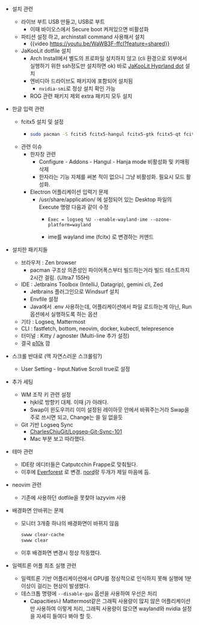 - 설치 관련
	- 라이브 부트 USB 만들고, USB로 부트
		- 이때 바이오스에서 Secure boot 켜져있으면 비활성화
	- 파티션 설정 하고,  archinstall command 사용해서 설치
		- {{video https://youtu.be/WaWB3F-ffcI?feature=shared}}
  - JaKooLit dotfile 설치
    - Arch Install에서 별도의 프로파일 설치하지 않고 (cli 환경으로 외부에서 실행하기 위한 ssh정도만 설치하면 ok) 바로 [JaKooLit Hyprland dot](https://github.com/JaKooLit/Hyprland-Dots) 설치
    - 엔비디아 드라이브도 패키지에 포함되어 설치됨
      - `nvidia-smi`로 정상 설치 확인 가능
    - ROG 관련 패키지 제외 extra 패키지 모두 설치

- 한글 입력 관련
	- fcitx5 설치 및 설정
		- ``` bash
		  sudo pacman -S fcitx5 fcitx5-hangul fcitx5-gtk fcitx5-qt fcitx5-configtool	
		  ```
	- 관련 이슈
		- 한자창 관련
			- Configure - Addons - Hangul - Hanja mode 비활성화 및 키매핑 삭제
			- 한자라는 기능 자체를 써본 적이 없으니 그냥 비활성화. 필요시 모드 활성화.
		- Electron 어플리케이션 입력기 문제
			- /usr/share/application/ 에 설정되어 있는 Desktop 파일의 Execute 명령 다음과 같이 수정
				- ```
				  Exec = logseq %U --enable-wayland-ime --ozone-platform=wayland
				  ```
				- ime를 wayland ime (fcitx) 로 변경하는 커맨드

- 설치한 패키지들
	- 브라우저 : Zen browser
		- pacman 구조상 의존성인 파이어폭스부터 빌드하는거라 빌드 테스트까지 2시간 걸림. (Ultra7 155H)
	- IDE : Jetbrains Toolbox (IntelliJ, Datagrip), gemini cli, Zed
		- Jetbrains 플러그인으로 Windsurf 설치
		- Envfile 설정
      - Java에서 .env 사용하는데, 어플리케이션에서 파일 로드하는게 아닌, Run 옵션에서 실행하도록 하는 옵션 
	- 기타 : Logseq, Mattermost
	- CLI : fastfetch, bottom, neovim, docker, kubectl, telepresence
	- 터미널 : Kitty / agnoster (Multi-line 추가 설정)
    - 결국 [p10k](https://github.com/romkatv/powerlevel10k) 깜

- 스크롤 반대로 (맥 자연스러운 스크롤링?)
	- User Setting - Input.Native Scroll true로 설정

- 추가 세팅
	- WM 조작 키 관련 설정
		- hjkl로 방향키 대체. 이때 j가 아래다.
		- Swap이 윈도우끼리 이미 설정된 레이아웃 안에서 바꿔주는거라 Swap을 주로 쓰시면 되고, Change는 쓸 일 없을듯
	- Git 기반 Logseq Sync
		- [CharlesChiuGit/Logseq-Git-Sync-101](https://github.com/CharlesChiuGit/Logseq-Git-Sync-101)
		- Mac 부분 보고 따라했다.

- 테마 관련
	- IDE랑 에디터들은 Catputcchin Frappe로 맞춰뒀다.
  - 이후에 [Everforest](https://github.com/sainnhe/everforest) 로 변경. [nord](https://www.nordtheme.com/)랑 두개가 제일 마음에 듬.

- neovim 관련
  - 기존에 사용하던 dotfile을 못찾아 lazyvim 사용

- 배경화면 안바뀌는 문제
  - 모니터 3개중 하나의 배경화면이 바뀌지 않음
    ```sh
    swww clear-cache
    swww clear
    ```
  - 이후 배경화면 변경시 정상 작동했다.
- 일렉트론 어플 최초 실행 관련
  - 일렉트론 기반 어플리케이션에서 GPU를 정상적으로 인식하지 못해 실행에 1분 이상이 걸리는 현상이 발생했다.
  - 데스크톱 명령에 `--disable-gpu` 옵션을 사용하여 우선은 처리
    - Capacities나 Mattermost같은 그래픽 사용량이 많지 않은 어플리케이션만 사용하여 이렇게 처리, 그래픽 사용량이 많으면 wayland와 nvidia 설정을 자세히 들여다 봐야 할 듯.
